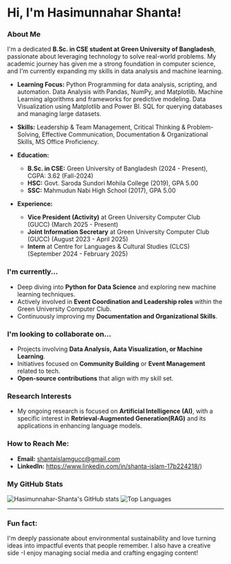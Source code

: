 # Hi, I'm Hasimunnahar Shanta!


### About Me

I'm a dedicated **B.Sc. in CSE student at Green University of Bangladesh**, passionate about leveraging technology to solve real-world problems. My academic journey has given me a strong foundation in computer science, and I'm currently expanding my skills in data analysis and machine learning.

* **Learning Focus:** Python Programming for data analysis, scripting, and automation. Data Analysis with Pandas, NumPy, and Matplotlib. Machine Learning algorithms and frameworks for predictive modeling. Data Visualization using Matplotlib and Power BI. SQL for querying databases and managing large datasets.

* **Skills:** Leadership & Team Management, Critical Thinking & Problem-Solving, Effective Communication, Documentation & Organizational Skills, MS Office Proficiency.
* **Education:**
    * **B.Sc. in CSE:** Green University of Bangladesh (2024 - Present), CGPA: 3.62 (Fall-2024) 
    * **HSC:** Govt. Saroda Sundori Mohila College (2019), GPA 5.00 
    * **SSC:** Mahmudun Nabi High School (2017), GPA 5.00 
* **Experience:**
    * **Vice President (Activity)** at Green University Computer Club (GUCC) (March 2025 - Present) 
    * **Joint Information Secretary** at Green University Computer Club (GUCC) (August 2023 - April 2025) 
    * **Intern** at Centre for Languages & Cultural Studies (CLCS) (September 2024 - February 2025) 




### I'm currently...

* Deep diving into **Python for Data Science** and exploring new machine learning techniques.
* Actively involved in **Event Coordination and Leadership roles** within the Green University Computer Club.
* Continuously improving my **Documentation and Organizational Skills**.



### I'm looking to collaborate on...

* Projects involving **Data Analysis, Aata Visualization, or Machine Learning**.
* Initiatives focused on **Community Building** or **Event Management** related to tech.
* **Open-source contributions** that align with my skill set.
 
### Research Interests

* My ongoing research is focused on **Artificial Intelligence (AI)**, with a specific interest in **Retrieval-Augmented Generation(RAG)** and its applications in enhancing language models.

### How to Reach Me:

* **Email:** shantaislamgucc@gmail.com 
* **LinkedIn:** https://www.linkedin.com/in/shanta-islam-17b224218/)


### My GitHub Stats

![Hasimunnahar-Shanta's GitHub stats](https://github-readme-stats.vercel.app/api?username=Hasimunnahar-Shanta&show_icons=true&theme=radical)
![Top Languages](https://github-readme-stats.vercel.app/api/top-langs/?username=Hasimunnahar-Shanta&layout=compact&theme=radical)

---

### Fun fact:

I'm deeply passionate about environmental sustainability and love turning ideas into impactful events that people remember. I also have a creative side -I enjoy managing social media and crafting engaging content!
